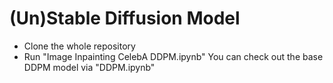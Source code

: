 # (Un)Stable Diffusion Model

- Clone the whole repository
- Run "Image Inpainting CelebA DDPM.ipynb"
You can check out the base DDPM model via "DDPM.ipynb"
